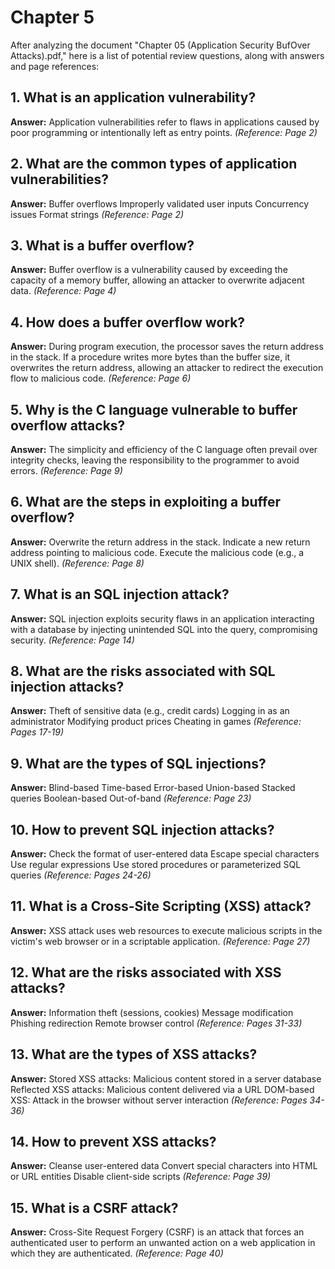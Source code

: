 # Chapter 5

After analyzing the document "Chapter 05 (Application Security BufOver Attacks).pdf," here is a list of potential review questions, along with answers and page references:

## 1. What is an application vulnerability?
**Answer:**
Application vulnerabilities refer to flaws in applications caused by poor programming or intentionally left as entry points.
*(Reference: Page 2)*

## 2. What are the common types of application vulnerabilities?
**Answer:**
Buffer overflows
Improperly validated user inputs
Concurrency issues
Format strings
*(Reference: Page 2)*

## 3. What is a buffer overflow?
**Answer:**
Buffer overflow is a vulnerability caused by exceeding the capacity of a memory buffer, allowing an attacker to overwrite adjacent data.
*(Reference: Page 4)*

## 4. How does a buffer overflow work?
**Answer:**
During program execution, the processor saves the return address in the stack. If a procedure writes more bytes than the buffer size, it overwrites the return address, allowing an attacker to redirect the execution flow to malicious code.
*(Reference: Page 6)*

## 5. Why is the C language vulnerable to buffer overflow attacks?
**Answer:**
The simplicity and efficiency of the C language often prevail over integrity checks, leaving the responsibility to the programmer to avoid errors.
*(Reference: Page 9)*

## 6. What are the steps in exploiting a buffer overflow?
**Answer:**
Overwrite the return address in the stack.
Indicate a new return address pointing to malicious code.
Execute the malicious code (e.g., a UNIX shell).
*(Reference: Page 8)*

## 7. What is an SQL injection attack?
**Answer:**
SQL injection exploits security flaws in an application interacting with a database by injecting unintended SQL into the query, compromising security.
*(Reference: Page 14)*

## 8. What are the risks associated with SQL injection attacks?
**Answer:**
Theft of sensitive data (e.g., credit cards)
Logging in as an administrator
Modifying product prices
Cheating in games
*(Reference: Pages 17-19)*

## 9. What are the types of SQL injections?
**Answer:**
Blind-based
Time-based
Error-based
Union-based
Stacked queries
Boolean-based
Out-of-band
*(Reference: Page 23)*

## 10. How to prevent SQL injection attacks?
**Answer:**
Check the format of user-entered data
Escape special characters
Use regular expressions
Use stored procedures or parameterized SQL queries
*(Reference: Pages 24-26)*

## 11. What is a Cross-Site Scripting (XSS) attack?
**Answer:**
XSS attack uses web resources to execute malicious scripts in the victim's web browser or in a scriptable application.
*(Reference: Page 27)*

## 12. What are the risks associated with XSS attacks?
**Answer:**
Information theft (sessions, cookies)
Message modification
Phishing redirection
Remote browser control
*(Reference: Pages 31-33)*

## 13. What are the types of XSS attacks?
**Answer:**
Stored XSS attacks: Malicious content stored in a server database
Reflected XSS attacks: Malicious content delivered via a URL
DOM-based XSS: Attack in the browser without server interaction
*(Reference: Pages 34-36)*

## 14. How to prevent XSS attacks?
**Answer:**
Cleanse user-entered data
Convert special characters into HTML or URL entities
Disable client-side scripts
*(Reference: Page 39)*

## 15. What is a CSRF attack?
**Answer:**
Cross-Site Request Forgery (CSRF) is an attack that forces an authenticated user to perform an unwanted action on a web application in which they are authenticated.
*(Reference: Page 40)*
